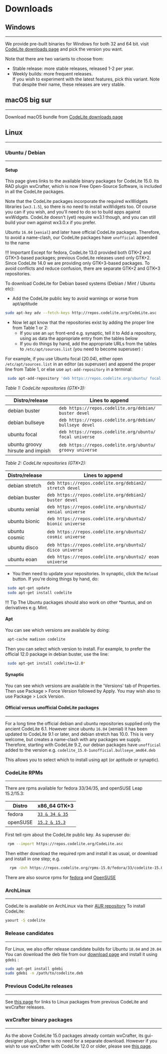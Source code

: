 # Downloads

## Windows
---

We provide pre-built binaries for Windows for both 32 and 64 bit.
visit [CodeLite downloads page][1] and pick the version you want.

Note that there are two variants to choose from:

- Stable release: more stable releases, released 1-2 per year.
- Weekly builds: more frequent releases.  
   If you wish to experiment with the latest features, pick this variant.
  Note that despite their name, these releases are very stable.

## macOS big sur
---

Download macOS bundle from [CodeLite downloads page][1]

## Linux
---

### Ubuntu / Debian
---

#### Setup

This page gives links to the available binary packages for CodeLite 15.0. Its RAD plugin wxCrafter, which is now Free Open-Source Software, 
is included in all the CodeLite packages.

Note that the CodeLite packages incorporate the required wxWidgets libraries (`wx3.1.5`), so there is no need to install wxWidgets too. 
Of course you can if you wish, and you'll need to do so to build apps against wxWidgets. 
CodeLite doesn't (yet) require wx3.1 though, and you can still build your own against wx3.0.x if you prefer. 

Ubuntu `16.04` (`xenial`) and later have official CodeLite packages. Therefore, to avoid a name-clash, our CodeLite packages have `unofficial` appended to the name

!!! Important
    Except for fedora, CodeLite 13.0 provided both GTK+2 and GTK+3-based packages; previous CodeLite releases used only GTK+2. Since CodeLite 14.0 we are providing only GTK+3-based packages. 
    To avoid conflicts and reduce confusion, there are separate GTK+2 and GTK+3 repositories. 

To download CodeLite for Debian based systems (Debian / Mint / Ubuntu etc):

- Add the CodeLite public key to avoid warnings or worse from apt/aptitude 

```bash
sudo apt-key adv --fetch-keys http://repos.codelite.org/CodeLite.asc
```

- Now let apt know that the repositories exist by adding the proper line from Table 1 or 2:
    - If you use an `apt` front-end e.g. synaptic, tell it to Add a repository, using as data the appropriate entry from the tables below
    - If you do things by hand, add the appropriate URLs from the tables to `/etc/apt/sources.list` (you need to become superuser) : 

For example, if you use Ubuntu focal (20.04), either open `/etc/apt/sources.list` in an editor (as superuser) and append the proper line
from Table 1, or else use `apt-add-repository` in a terminal: 

```bash
 sudo apt-add-repository 'deb https://repos.codelite.org/ubuntu/ focal universe'
```

*Table 1: CodeLite repositories (GTK+3):* 

Distro/release 	| Lines to append
----------------|---------------------------
debian buster 	| `deb https://repos.codelite.org/debian/ buster devel`
debian bullseye	| `deb https://repos.codelite.org/debian/ bullseye devel`
ubuntu focal 	| `deb https://repos.codelite.org/ubuntu/ focal universe`
ubuntu groovy hirsute and impish |	`deb https://repos.codelite.org/ubuntu/ groovy universe`


*Table 2: CodeLite repositories (GTK+2):*

Distro/release 	| Lines to append
----------------|------------------
debian stretch  | `deb https://repos.codelite.org/debian2/ stretch devel`
debian buster 	|`deb https://repos.codelite.org/debian2/ buster devel`
ubuntu xenial 	|`deb https://repos.codelite.org/ubuntu2/ xenial universe`
ubuntu bionic 	|`deb https://repos.codelite.org/ubuntu2/ bionic universe`
ubuntu cosmic 	|`deb https://repos.codelite.org/ubuntu2/ cosmic universe`
ubuntu disco 	|`deb https://repos.codelite.org/ubuntu2/ disco universe`
ubuntu eoan 	|`deb https://repos.codelite.org/ubuntu2/ eoan universe`

- You then need to update your repositories. In synaptic, click the `Reload` button. If you're doing things by hand, do: 

```bash
 sudo apt-get update
 sudo apt-get install codelite
```

!!! Tip
    The Ubuntu packages should also work on other *buntus, and on derivatives e.g. Mint.

#### Apt

You can see which versions are available by doing: 

```bash
 apt-cache madison codelite
```

Then you can select which version to install. For example, to prefer the official 12.0 package in debian buster, use the line: 

```bash
 sudo apt-get install codelite=12.0*
```

#### Synaptic

You can see which versions are available in the 'Versions' tab of Properties. Then use Package > Force Version followed by Apply. 
You may wish also to use Package > Lock Version. 

#### Official versus unofficial CodeLite packages
---

For a long time the official debian and ubuntu repositories supplied only the ancient CodeLite 6.1. However since ubuntu `16.04` (xenial) it has been updated to 
CodeLite 9.1 or later, and debian stretch has 10.0. This is very welcome, but creates a name-clash with any packages we supply. 
Therefore, starting with CodeLite 9.2, our debian packages have `unofficial` added to the version e.g. `codelite_15.0-1unofficial.bullseye_amd64.deb`

This allows you to select which to install using apt (or aptitude or synaptic). 

### CodeLite RPMs
---

There are rpms available for fedora 33/34/35, and openSUSE Leap 15.2/15.3: 

Distro	| x86_64 GTK+3
--------|----------------
fedora	| [`33 & 34 & 35`][5]
openSUSE |	[`15.2 & 15.3`][6]


First tell rpm about the CodeLite public key. As superuser do: 

```bash
 rpm --import https://repos.codelite.org/CodeLite.asc
 ```
Then either download the required rpm and install it as usual, or download and install in one step; e.g. 
```bash
  rpm -Uvh https://repos.codelite.org/rpms-15.0/fedora/33/codelite-15.0.1-1.fc33.x86_64.rpm
```
There are also source rpms for [fedora][2] and [OpenSUSE][3]

### ArchLinux
---

CodeLite is available on ArchLinux via their [AUR repository][4]
To install CodeLite:

```bash
yaourt -S codelite
```

### Release candidates
---

For Linux, we also offer release candidate builds for Ubuntu `18.04` and `20.04`
You can download the deb file from our [download page][1] and install it using `gdebi` :

```bash
sudo apt-get install gdebi
sudo gdebi -n /path/to/codelite.deb
```

### Previous CodeLite releases
---

See [this page](../oldDownloads/Repositories14) for links to Linux packages from previous CodeLite and wxCrafter releases. 

### wxCrafter binary packages
---

As the above CodeLite 15.0 packages already contain wxCrafter, its gui-designer plugin, there is no need for a separate download. However if you wish to use wxCrafter with CodeLite 12.0 or older, please see [this page](../oldDownloads/Repositories12). 

[1]: https://downloads.codelite.org
[2]: https://repos.codelite.org/rpms-15.0/fedora/codelite-15.0.1-1.fc.src.rpm
[3]: https://repos.codelite.org/rpms-15.0/suse/codelite-15.0.1-1.suse.src.rpm
[4]: https://aur.archlinux.org/packages/codelite/
[5]: https://repos.codelite.org/rpms-15.0/fedora/33/codelite-15.0.1-1.fc33.x86_64.rpm
[6]: https://repos.codelite.org/rpms-15.0/suse/15.2/codelite-15.0.1-1.suse.x86_64.rpm
